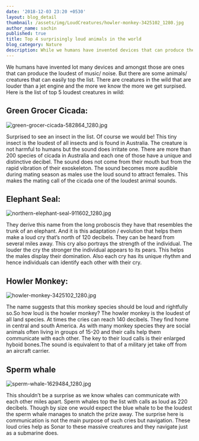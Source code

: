 ```yaml
---
date: '2018-12-03 23:20 +0530'
layout: blog_detail
thumbnail: /assets/img/LoudCreatures/howler-monkey-3425102_1280.jpg
author_name: sachin
published: true
title: Top 4 surprisingly loud animals in the world
blog_category: Nature
description: While we humans have invented devices that can produce the loudest ...
---
```



We humans have invented lot many devices and amongst those are ones that can produce the loudest of music/ noise. But there are some animals/ creatures that can easily top the list. There are creatures in the wild that are louder than a jet engine and the more we know the more we get surpised. Here is the list of top 5 loudest creatures in wild:

## Green Grocer Cicada:
![green-grocer-cicada-582864_1280.jpg]({{site.baseurl}}/assets/img/LoudCreatures/green-grocer-cicada-582864_1280.jpg)

Surprised to see an insect in the list. Of course we would be! This tiny insect is the loudest of all insects and is found in Australia. The creature is not harmful to humans but the sound does irritate one. There are more than 200 species of cicada in Australia and each one of those have a unique and distinctive decibel.  The sound does not come from their mouth but from the rapid vibration of their exoskeleton. The sound becomes more audible during mating season as males use the loud sound to attract females. This makes the mating call of the cicada one of the loudest animal sounds.

## Elephant Seal:
![northern-elephant-seal-911602_1280.jpg]({{site.baseurl}}/assets/img/LoudCreatures/northern-elephant-seal-911602_1280.jpg)

They derive this name from the long proboscis they have that resembles the trunk of an elephant. And it is this adaptation / evolution that helps them make a loud cry that’s north of 120 decibels. They can be heard from several miles away. This cry also portrays the strength of the individual. The louder the cry the stronger the individual appears to its pears. This helps the males display their domination. Also each cry has its unique rhythm and hence individuals can identify each other with their cry.

## Howler Monkey:
![howler-monkey-3425102_1280.jpg]({{site.baseurl}}/assets/img/LoudCreatures/howler-monkey-3425102_1280.jpg)

The name suggests that this monkey species should be loud and rightfully so.So how loud is the howler monkey? The howler monkey is the loudest of all land species. At times the cries can reach 140 decibels.  They find home in central and south America. As with many monkey species they are social animals often living in groups of 15-20 and their calls help them communicate with each other. The key to their loud calls is their enlarged hyboid bones.The sound is equivalent to that of a military jet take off from an aircraft carrier.

## Sperm whale
![sperm-whale-1629484_1280.jpg]({{site.baseurl}}/assets/img/LoudCreatures/sperm-whale-1629484_1280.jpg)

This shouldn’t be a surprise as we know whales can communicate with each other miles apart. Sperm whales top the list with calls as loud as 220 decibels. Though by size one would expect the blue whale to be the loudest the sperm whale manages to snatch the prize away. The surprise here is communication is not the main purpose of such cries but navigation. These loud cries help as Sonar to these massive creatures and they navigate just as a submarine does.
